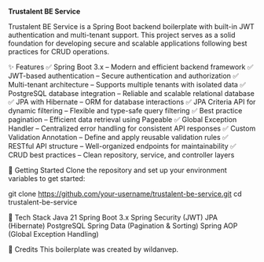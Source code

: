 **Trustalent BE Service**

Trustalent BE Service is a Spring Boot backend boilerplate with built-in JWT authentication and multi-tenant support. This project serves as a solid foundation for developing secure and scalable applications following best practices for CRUD operations.

✨ Features
✅ Spring Boot 3.x – Modern and efficient backend framework
✅ JWT-based authentication – Secure authentication and authorization
✅ Multi-tenant architecture – Supports multiple tenants with isolated data
✅ PostgreSQL database integration – Reliable and scalable relational database
✅ JPA with Hibernate – ORM for database interactions
✅ JPA Criteria API for dynamic filtering – Flexible and type-safe query filtering
✅ Best practice pagination – Efficient data retrieval using Pageable
✅ Global Exception Handler – Centralized error handling for consistent API responses
✅ Custom Validation Annotation – Define and apply reusable validation rules
✅ RESTful API structure – Well-organized endpoints for maintainability
✅ CRUD best practices – Clean repository, service, and controller layers

🚀 Getting Started
Clone the repository and set up your environment variables to get started:

git clone https://github.com/your-username/trustalent-be-service.git
cd trustalent-be-service

📌 Tech Stack
Java 21
Spring Boot 3.x
Spring Security (JWT)
JPA (Hibernate)
PostgreSQL
Spring Data (Pagination & Sorting)
Spring AOP (Global Exception Handling)

🔗 Credits
This boilerplate was created by wildanvep.
